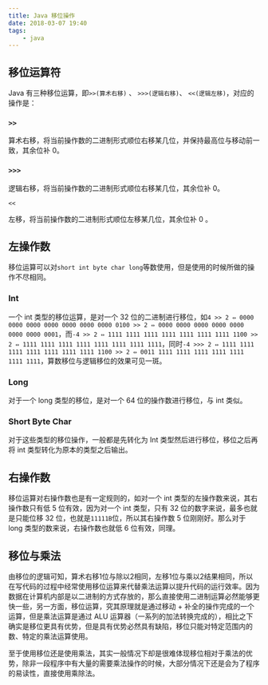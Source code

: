 ```yaml
---
title: Java 移位操作
date: 2018-03-07 19:40
tags:
	- java
---
```


## 移位运算符

Java 有三种移位运算，即`>>(算术右移)` 、 `>>>(逻辑右移)`、 `<<(逻辑左移)`，对应的操作是：

### `>>`

算术右移，将当前操作数的二进制形式顺位右移某几位，并保持最高位与移动前一致，其余位补 0。

### `>>>`

逻辑右移，将当前操作数的二进制形式顺位右移某几位，其余位补 0。

`<<`

左移，将当前操作数的二进制形式顺位左移某几位，其余位补 0 。

## 左操作数

移位运算可以对`short int byte char long`等数使用，但是使用的时候所做的操作不尽相同。

### Int

一个 int 类型的移位运算，是对一个 32 位的二进制进行移位，如`4 >> 2 ⇔ 0000 0000 0000 0000 0000 0000 0000 0100 >> 2 ⇔ 0000 0000 0000 0000 0000 0000 0000 0001`，而`-4 >> 2 ⇔ 1111 1111 1111 1111 1111 1111 1111 1100 >> 2 ⇔ 1111 1111 1111 1111 1111 1111 1111 1111`，同时`-4 >>> 2 ⇔ 1111 1111 1111 1111 1111 1111 1111 1100 >> 2 ⇔ 0011 1111 1111 1111 1111 1111 1111 1111`，算数移位与逻辑移位的效果可见一斑。

### Long

对于一个 long 类型的移位，是对一个 64 位的操作数进行移位，与 int 类似。

### Short Byte Char

对于这些类型的移位操作，一般都是先转化为 Int 类型然后进行移位，移位之后再将 int 类型转化为原本的类型之后输出。

## 右操作数

移位运算对右操作数也是有一定规则的，如对一个 int 类型的左操作数来说，其右操作数只有低 5 位有效，因为对一个 int 类型，只有 32 位的数字来说，最多也就是只能位移 32 位，也就是`11111B`位，所以其右操作数 5 位刚刚好。那么对于 long 类型的数来说，右操作数也就低 6 位有效，同理。

## 移位与乘法

由移位的逻辑可知，算术右移1位与除以2相同，左移1位与乘以2结果相同，所以在写代码的过程中经常使用移位运算来代替乘法运算以提升代码的运行效率。因为数据在计算机内部是以二进制的方式存放的，那么直接使用二进制运算必然能够更快一些，另一方面，移位运算，究其原理就是通过移动 + 补全的操作完成的一个运算，但是乘法运算是通过 ALU 运算器（一系列的加法转换完成的），相比之下确实是移位更具有优势，但是具有优势必然具有缺陷，移位只能对特定范围内的数、特定的乘法运算使用。

至于使用移位还是使用乘法，其实一般情况下却是很难体现移位相对于乘法的优势，除非一段程序中有大量的需要乘法操作的时候，大部分情况下还是会为了程序的易读性，直接使用乘除法。